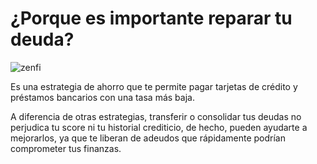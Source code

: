 # ¿Porque es importante reparar tu deuda?

![zenfi](https://github.com/zenfi/help/assets/1031639/9c1da5e2-3897-4f65-abad-ac78fb750c1e)

Es una estrategia de ahorro que te permite pagar tarjetas de crédito y préstamos bancarios con una tasa más baja.

A diferencia de otras estrategias, transferir o consolidar tus deudas no perjudica tu score ni tu historial crediticio, de hecho, pueden ayudarte a mejorarlos, ya que te liberan de adeudos que rápidamente podrían comprometer tus finanzas.

